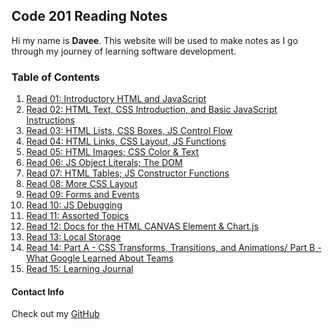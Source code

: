 ## Code 201 Reading Notes

Hi my name is **Davee**. This website will be used to make notes as I go through my journey of learning software development. 

### Table of Contents

1. [Read 01:  Introductory HTML and JavaScript](https://davees987.github.io/reading-notes/read-01)
1. [Read 02:  HTML Text, CSS Introduction, and Basic JavaScript Instructions](https://davees987.github.io/reading-notes/read-02)
1. [Read 03:  HTML Lists, CSS Boxes, JS Control Flow](https://davees987.github.io/reading-notes/read-03)
1. [Read 04:  HTML Links, CSS Layout, JS Functions](https://davees987.github.io/reading-notes/read-04)
1. [Read 05:  HTML Images; CSS Color & Text](https://davees987.github.io/reading-notes/read-05)
1. [Read 06:  JS Object Literals; The DOM](https://davees987.github.io/reading-notes/read-06)
1. [Read 07:  HTML Tables; JS Constructor Functions](https://davees987.github.io/reading-notes/read-07)
1. [Read 08:  More CSS Layout](https://davees987.github.io/reading-notes/read-08)
1. [Read 09:  Forms and Events](https://davees987.github.io/reading-notes/read-09)
1. [Read 10:  JS Debugging](https://davees987.github.io/reading-notes/read-10)
1. [Read 11:  Assorted Topics](https://davees987.github.io/reading-notes/read-11)
1. [Read 12:  Docs for the HTML CANVAS Element & Chart.js](https://davees987.github.io/reading-notes/read-12)
1. [Read 13:  Local Storage](https://davees987.github.io/reading-notes/read-13)
1. [Read 14:  Part A - CSS Transforms, Transitions, and Animations/ Part B - What Google Learned About Teams](https://davees987.github.io/reading-notes/read-14)
1. [Read 15:  Learning Journal](https://davees987.github.io/reading-notes/read-15)


#### Contact Info
Check out my [GitHub](https://github.com/daveeS987)